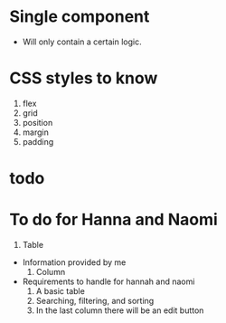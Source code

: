 # Single component

- Will only contain a certain logic.

# CSS styles to know

1. flex
2. grid
3. position
4. margin
5. padding

# todo

# To do for Hanna and Naomi

1. Table

- Information provided by me
  1. Column
- Requirements to handle for hannah and naomi
  1. A basic table
  2. Searching, filtering, and sorting
  3. In the last column there will be an edit button
